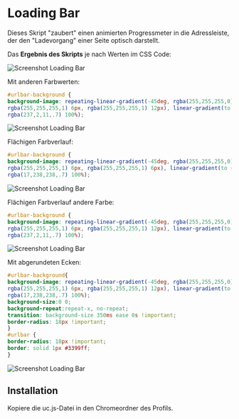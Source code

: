 # Loading Bar
Dieses Skript "zaubert" einen animierten Progressmeter in die Adressleiste, der den "Ladevorgang" einer Seite optisch darstellt.

Das **Ergebnis des Skripts** je nach Werten im CSS Code:

![Screenshot Loading Bar](https://github.com/Endor8/userChrome.js/raw/master/loadingbar/scr_loadingbar.png)    
      
Mit anderen Farbwerten:
```css
#urlbar-background {
background-image: repeating-linear-gradient(-45deg, rgba(255,255,255,0), rgba(255,255,255,0) 6px,
rgba(255,255,255,1) 6px, rgba(255,255,255,1) 12px), linear-gradient(to right, rgba(255,255,255) 0%,
rgba(237,2,11,.7) 100%);
```
![Screenshot Loading Bar](https://github.com/Endor8/userChrome.js/raw/master/loadingbar/scr_loadingbar6.png)     
   
Flächigen Farbverlauf:
```css
#urlbar-background {
background-image: repeating-linear-gradient(-45deg, rgba(255,255,255,0), rgba(255,255,255,0) 6px,
rgba(255,255,255,1) 6px, rgba(255,255,255,1) 6px), linear-gradient(to right, rgba(255,255,255) 0%,
rgba(17,238,238,.7) 100%);
```
![Screenshot Loading Bar](https://github.com/Endor8/userChrome.js/raw/master/loadingbar/scr_loadingbar4.png)    
   
Flächigen Farbverlauf andere Farbe:
```css
#urlbar-background {
background-image: repeating-linear-gradient(-45deg, rgba(255,255,255,0), rgba(255,255,255,0) 6px,
rgba(255,255,255,1) 6px, rgba(255,255,255,1) 12px), linear-gradient(to right, rgba(255,255,255) 0%,
rgba(237,2,11,.7) 100%);
```         
![Screenshot Loading Bar](https://github.com/Endor8/userChrome.js/raw/master/loadingbar/scr_loadingbar5.png)
   
Mit abgerundeten Ecken:
```css
#urlbar-background{
background-image: repeating-linear-gradient(-45deg, rgba(255,255,255,0), rgba(255,255,255,0) 6px, 
rgba(255,255,255,1) 6px, rgba(255,255,255,1) 12px), linear-gradient(to right, rgba(255,255,255) 0%, 
rgba(17,238,238,.7) 100%);
background-size:0 0;
background-repeat:repeat-x, no-repeat;
transition: background-size 350ms ease 0s !important;
border-radius: 18px !important;
}
#urlbar {
border-radius: 18px !important;
border: solid 1px #3399ff;
}
```
![Screenshot Loading Bar](https://github.com/Endor8/userChrome.js/raw/master/loadingbar/scr_loadingbar3.png)


## Installation
Kopiere die uc.js-Datei in den Chromeordner des Profils.


